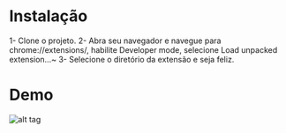 # Instalação

1- Clone o projeto.
2- Abra seu navegador e navegue para chrome://extensions/, habilite Developer mode, selecione Load unpacked extension...~
3- Selecione o diretório da extensão e seja feliz.
# Demo
![alt tag](https://raw.githubusercontent.com/pedrox86lopes/gnuehocaralho/master/gnuok.jpg)
